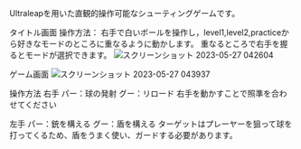 Ultraleapを用いた直観的操作可能なシューティングゲームです。

タイトル画面
操作方法：
右手で白いボールを操作し，level1,level2,practiceから好きなモードのところに重なるように動かします。
重なるところで右手を握るとモードが選択できます。
![スクリーンショット 2023-05-27 042604](https://github.com/shunhanai-commit/Ultraleap-shooting/assets/115204646/ab7a5202-e947-4596-ba45-bf270d0db935)



ゲーム画面
![スクリーンショット 2023-05-27 043937](https://github.com/shunhanai-commit/Ultraleap-shooting/assets/115204646/06dbb031-2e18-4605-bd70-c2a0abf562df)

操作方法
右手
パー：球の発射
グー：リロード
右手を動かすことで照準を合わせてください

左手
パー：銃を構える
グー：盾を構える
ターゲットはプレーヤーを狙って球を打ってくるため、盾をうまく使い、ガードする必要があります。
